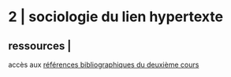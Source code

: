 <h1>2 | sociologie du lien hypertexte</h1>
<!--- <iframe src="./media/cours2.pdf" width="100%" height="640" frameborder="0"></iframe> -->
<p></p>
<h2>ressources |</h2>
<p></p>
<p>accès aux <a href="https://drive.google.com/drive/folders/1NG7jr-jN6--3vTmj2YWbQQyZscw7wAJa">références bibliographiques du deuxième cours</a></p>

